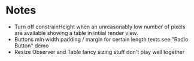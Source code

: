 # Notes

- Turn off constrainHeight when an unreasonably low number of pixels are available showing a table in intiial render view.
- Buttons min width padding / margin for certain length texts see "Radio Button" demo
- Resize Observer and Table fancy sizing stuff don't play well together
